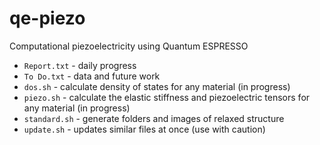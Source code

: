 # qe-piezo
Computational piezoelectricity using Quantum ESPRESSO
* `Report.txt` - daily progress
* `To Do.txt` - data and future work
* `dos.sh` - calculate density of states for any material (in progress)
* `piezo.sh` - calculate the elastic stiffness and piezoelectric tensors for any material (in progress)
* `standard.sh` - generate folders and images of relaxed structure
* `update.sh` - updates similar files at once (use with caution)
